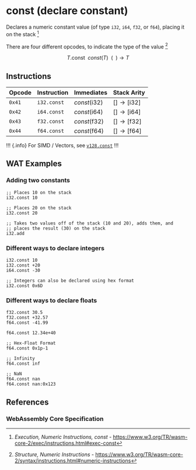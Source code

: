 
# const (declare constant)

Declares a numeric constant value (of type `i32`, `i64`, `f32`, or `f64`), placing it on the stack [^§4.4.1-const]

There are four different opcodes, to indicate the type of the value [^§2.4.1]

$$
T.\mathsf{const} \enspace
const(T) \enspace ( \enspace ) \to T
$$



## Instructions

| Opcode | Instruction | Immediates    | Stack Arity |
|--------|-------------|---------------|-------------|
| `0x41` | `i32.const` | $const(\mathsf{i32})$ | $[ ] \to [ \mathsf{i32} ]$ |
| `0x42` | `i64.const` | $const(\mathsf{i64})$ | $[ ] \to [ \mathsf{i64} ]$ |
| `0x43` | `f32.const` | $const(\mathsf{f32})$ | $[ ] \to [ \mathsf{f32} ]$ |
| `0x44` | `f64.const` | $const(\mathsf{f64})$ | $[ ] \to [ \mathsf{f64} ]$ |

!!! {.info}
For SIMD / Vectors, see [`v128.const`](../simd/const.md)
!!!



## WAT Examples

### Adding two constants

```wasm
;; Places 10 on the stack
i32.const 10

;; Places 20 on the stack
i32.const 20

;; Takes two values off of the stack (10 and 20), adds them, and
;; places the result (30) on the stack
i32.add
```

### Different ways to declare integers

```wasm
i32.const 10
i32.const +20
i64.const -30

;; Integers can also be declared using hex format
i32.const 0x6D
```

### Different ways to declare floats

```wasm
f32.const 30.5
f32.const +32.57
f64.const -41.99

f64.const 12.34e+40

;; Hex-Float Format
f64.const 0x1p-1

;; Infinity
f64.const inf

;; NaN
f64.const nan
f64.const nan:0x123
```


## References

### WebAssembly Core Specification

[^§2.4.1]: _Structure, Numeric Instructions_ - <https://www.w3.org/TR/wasm-core-2/syntax/instructions.html#numeric-instructions>
[^§4.4.1-const]: _Execution, Numeric Instructions, const_ - <https://www.w3.org/TR/wasm-core-2/exec/instructions.html#exec-const>

